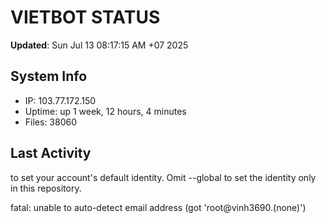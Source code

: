 # VIETBOT STATUS
**Updated**: Sun Jul 13 08:17:15 AM +07 2025

## System Info
- IP: 103.77.172.150
- Uptime: up 1 week, 12 hours, 4 minutes
- Files: 38060

## Last Activity

to set your account's default identity.
Omit --global to set the identity only in this repository.

fatal: unable to auto-detect email address (got 'root@vinh3690.(none)')
